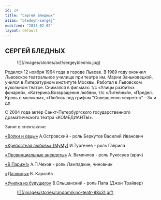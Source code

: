 ```yaml
---
id: 24
title: "Сергей Бледных"
alias: "blednyh-sergej"
modified: "2013-02-02"
layout: default
---
```


## СЕРГЕЙ БЛЕДНЫХ

<figure>
![](/images/stories/act/sergeyblednix.jpg)
</figure>

Родился 12 ноября 1964 года в городе Львове. В 1989 году окончил Львовское театральное училище при театре им. Марии Заньковецкой, учился в Литературном институте Москвы. Работал в Львовском кукольном театре. Снимался в фильмах: т/с «Улицы разбитых фонарей», «Катерина.Возвращение любви», т/с «Литейный», «Предел. Кровь с молоком», «Любовь под грифом "Совершенно секретно" - 3» и др.

С 2004 года актёр Санкт-Петербургского государственного драматического театра «КОМЕДИАНТЫ».

Занят в спектаклях:

[«Волки и овцы»](42-volki-i-ovci.html) А.Островский - роль Беркутов Василий Иванович

[«Крепостная любовь» (МуМу)](46-mumu.html) И.Тургенев - роль Гаврила

[«Провинциальные анекдоты»](71-anekdoti.html) А. Вампилов - роль Рукосуев (врач)

[«В Париж!»](41-v-paris.html) А.П.Чехов - роль Лампадкин, чиновник

[«Дачницы»](43-dachnici.html) В. Карасёв

[«Училка из будущего»](90-ychilka.html) В.Ольшанский - роль Папа (Джон Трайвер)

<figure><a href="http://www.kino-teatr.ru/kino/acter/m/ros/47510/bio/">
![](/images/stories/random/kino-teatr-88x31.gif)
</a></figure>